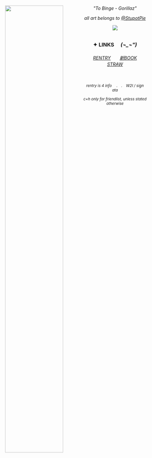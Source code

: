 
<div align="center">
    

<img align="left" width="60%" src="https://files.catbox.moe/q3k225.png">

<h6 align>
"To Binge - Gorillaz"
    
all art belongs to [@StupotPie](https://x.com/StupotPie)

![](https://komarev.com/ghpvc/?username=theplasticbeach&color=807784&style=plastic&label=📉𓃉)


### ✦ LINKS 　*(¬_¬")* 


<h6 align>
<a href="https://rentry.co/carpto" target="_blank">RENTRY​</a>　　<a href="https://guineapirate.atabook.org" target="_blank">新BOOK</a>　　<a href="https://tobinges.straw.page/" target="_blank">STRAW</a>　


　
<p align> <small>
rentry is 4 info 　.　.　W2I / sign ata
    
c+h only for friendlist, unless stated otherwise


